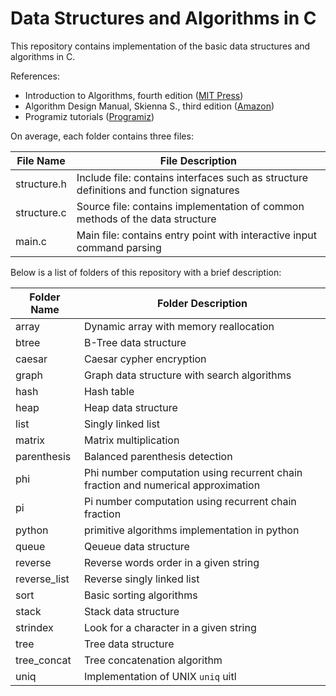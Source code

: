 # Data Structures and Algorithms in C

This repository contains implementation of the basic data structures and algorithms in C.

References:

- Introduction to Algorithms, fourth edition ([MIT Press](https://mitpress.mit.edu/9780262046305/introduction-to-algorithms/))
- Algorithm Design Manual, Skienna S., third edition ([Amazon](https://www.amazon.com/Algorithm-Design-Manual-Computer-Science/dp/3030542556))
- Programiz tutorials ([Programiz](https://www.programiz.com/dsa))

On average, each folder contains three files:

| File Name | File Description |
|-----------|------------------|
| structure.h | Include file: contains interfaces such as structure definitions and function signatures |
| structure.c | Source file: contains implementation of common methods of the data structure |
| main.c | Main file: contains entry point with interactive input command parsing |

Below is a list of folders of this repository with a brief description:

| Folder Name | Folder Description |
|-------------|--------------------|
| array | Dynamic array with memory reallocation |
| btree | B-Tree data structure |
| caesar | Caesar cypher encryption |
| graph  | Graph data structure with search algorithms |
| hash | Hash table |
| heap | Heap data structure |
| list | Singly linked list |
| matrix | Matrix multiplication |
| parenthesis | Balanced parenthesis detection |
| phi | Phi number computation using recurrent chain fraction and numerical approximation |
| pi | Pi number computation using recurrent chain fraction |
| python | primitive algorithms implementation in python |
| queue | Qeueue data structure |
| reverse | Reverse words order in a given string |
| reverse_list | Reverse singly linked list |
| sort | Basic sorting algorithms |
| stack | Stack data structure |
| strindex | Look for a character in a given string |
| tree | Tree data structure |
| tree_concat | Tree concatenation algorithm |
| uniq | Implementation of UNIX `uniq` uitl |
